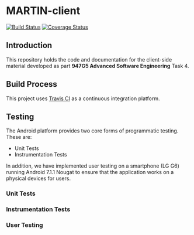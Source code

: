 # MARTIN-client

[![Build Status](https://travis-ci.org/ASE-ESRS/MARTIN-client.svg?branch=master)](https://travis-ci.org/ASE-ESRS/MARTIN-client)
[![Coverage Status](https://coveralls.io/repos/github/ASE-ESRS/MARTIN-client/badge.svg?branch=master)](https://coveralls.io/github/ASE-ESRS/MARTIN-client?branch=master)

## Introduction
This repository holds the code and documentation for the client-side material developed as part **947G5 Advanced Software Engineering** Task 4.

## Build Process
This project uses [Travis CI](http://travis-ci.org) as a continuous integration platform.

## Testing
The Android platform provides two core forms of programmatic testing. These are:
- Unit Tests
- Instrumentation Tests

In addition, we have implemented user testing on a smartphone (LG G6) running Android 7.1.1 Nougat to ensure that the application works on a physical devices for users.

### Unit Tests

### Instrumentation Tests

### User Testing
